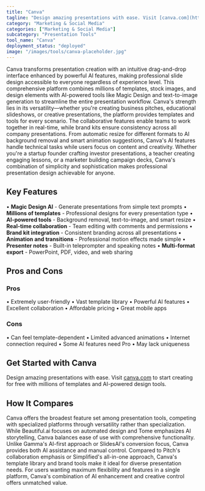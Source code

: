 ```yaml
---
title: "Canva"
tagline: "Design amazing presentations with ease. Visit [canva.com](https://www.canva.com) to start creating for free with millions of templates and AI-powered ..."
category: "Marketing & Social Media"
categories: ["Marketing & Social Media"]
subcategory: "Presentation Tools"
tool_name: "Canva"
deployment_status: "deployed"
image: "/images/tools/canva-placeholder.jpg"
---
```

Canva transforms presentation creation with an intuitive drag-and-drop interface enhanced by powerful AI features, making professional slide design accessible to everyone regardless of experience level. This comprehensive platform combines millions of templates, stock images, and design elements with AI-powered tools like Magic Design and text-to-image generation to streamline the entire presentation workflow. Canva's strength lies in its versatility—whether you're creating business pitches, educational slideshows, or creative presentations, the platform provides templates and tools for every scenario. The collaborative features enable teams to work together in real-time, while brand kits ensure consistency across all company presentations. From automatic resize for different formats to AI background removal and smart animation suggestions, Canva's AI features handle technical tasks while users focus on content and creativity. Whether you're a startup founder crafting investor presentations, a teacher creating engaging lessons, or a marketer building campaign decks, Canva's combination of simplicity and sophistication makes professional presentation design achievable for anyone.

## Key Features

• **Magic Design AI** - Generate presentations from simple text prompts
• **Millions of templates** - Professional designs for every presentation type
• **AI-powered tools** - Background removal, text-to-image, and smart resize
• **Real-time collaboration** - Team editing with comments and permissions
• **Brand kit integration** - Consistent branding across all presentations
• **Animation and transitions** - Professional motion effects made simple
• **Presenter notes** - Built-in teleprompter and speaking notes
• **Multi-format export** - PowerPoint, PDF, video, and web sharing

## Pros and Cons

### Pros
• Extremely user-friendly
• Vast template library
• Powerful AI features
• Excellent collaboration
• Affordable pricing
• Great mobile apps

### Cons
• Can feel template-dependent
• Limited advanced animations
• Internet connection required
• Some AI features need Pro
• May lack uniqueness

## Get Started with Canva

Design amazing presentations with ease. Visit [canva.com](https://www.canva.com) to start creating for free with millions of templates and AI-powered design tools.

## How It Compares

Canva offers the broadest feature set among presentation tools, competing with specialized platforms through versatility rather than specialization. While Beautiful.ai focuses on automated design and Tome emphasizes AI storytelling, Canva balances ease of use with comprehensive functionality. Unlike Gamma's AI-first approach or SlidesAI's conversion focus, Canva provides both AI assistance and manual control. Compared to Pitch's collaboration emphasis or Simplified's all-in-one approach, Canva's template library and brand tools make it ideal for diverse presentation needs. For users wanting maximum flexibility and features in a single platform, Canva's combination of AI enhancement and creative control offers unmatched value.